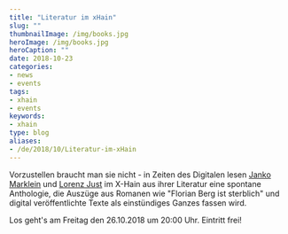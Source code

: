```yaml
---
title: "Literatur im xHain"
slug: ""
thumbnailImage: /img/books.jpg
heroImage: /img/books.jpg
heroCaption: ""
date: 2018-10-23
categories:
- news
- events
tags:
- xhain
- events
keywords:
- xhain
type: blog
aliases:
- /de/2018/10/Literatur-im-xHain
---
```


Vorzustellen braucht man sie nicht - in Zeiten des Digitalen lesen <a href="http://www.jankomarklein.de/">Janko Marklein</a> und <a href="https://de.wikipedia.org/wiki/Lorenz_Just">Lorenz Just</a> im X-Hain aus ihrer Literatur eine spontane Anthologie, die Auszüge aus Romanen wie "Florian Berg ist sterblich" und digital veröffentlichte Texte als einstündiges Ganzes fassen wird. 

Los geht's am Freitag den 26.10.2018 um 20:00 Uhr. Eintritt frei!